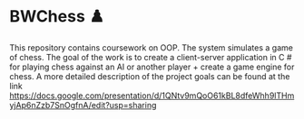 # BWChess ♟️

This repository contains coursework on OOP. 
The system simulates a game of chess. The goal of the work is to create a 
client-server application in C # for playing chess against an AI or another player + create a game engine for chess. 
A more detailed description of the project goals can be found at the link https://docs.google.com/presentation/d/1QNtv9mQoO61kBL8dfeWhh9lTHmyjAp6nZzb7SnOgfnA/edit?usp=sharing
